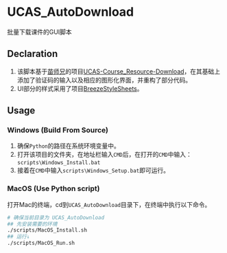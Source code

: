 # UCAS_AutoDownload

批量下载课件的GUI脚本

## Declaration

1. 该脚本基于[苗师兄](https://github.com/vastskymiaow)的项目[UCAS-Course_Resource-Download](https://github.com/vastskymiaow/UCAS-Course_Resource-Download)，在其基础上添加了验证码的输入以及相应的图形化界面，并重构了部分代码。
2. UI部分的样式采用了项目[BreezeStyleSheets](https://github.com/Alexhuszagh/BreezeStyleSheets)。

## Usage

### Windows (Build From Source)

1. 确保`Python`的路径在系统环境变量中。
2. 打开该项目的文件夹，在地址栏输入`CMD`后，在打开的`CMD`中输入：`scripts\Windows_Install.bat`
3. 接着在`CMD`中输入`scripts\Windows_Setup.bat`即可运行。

### MacOS (Use Python script)

打开Mac的终端，cd到`UCAS_AutoDownload`目录下，在终端中执行以下命令。
``` bash
# 确保当前目录为 UCAS_AutoDownload
## 先安装需要的环境
./scripts/MacOS_Install.sh
## 运行↓
./scripts/MacOS_Run.sh
```
